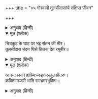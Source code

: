 +++
title = "०५ गोस्वामी तुलसीदासांचे संक्षिप्त जीवन"

+++


<details><summary>अनुवाद (हिन्दी)</summary>

प्रयागजवळ चित्रकूट जिल्ह्यात राजापूर नावाचे एक गाव आहे, तेथे आत्माराम दुबे नावाचे एक प्रतिष्ठित सरयूपारीण ब्राह्मण रहात होते. त्यांच्या पत्नीचे नाव होते हुलसी. विक्रम संवत् १५५४ च्या श्रावण शुक्ल सप्तमीच्या दिवशी अभुक्त मूळ नक्षत्रावर या भाग्यवान दांपत्याच्या घरी बारा महिने गर्भात राहिल्यावर गोस्वामी तुलसीदासांचा जन्म झाला. जन्मल्यावर बालक तुलसीदास रडले नाहीत. परंतु त्यांच्या मुखातून ‘राम’ हा शब्द निघाला. जन्मतः त्यांच्या तोंडात बत्तीस दात होते. त्यांची ठेवण पाच वर्षांच्या मुलासारखी होती. अशा प्रकारचे अद्भुत बालक पाहून पित्याला अमंगल घडण्याच्या शंकेने भीती वाटू लागली आणि तो त्याविषयी अनेक प्रकारच्या कल्पना करू लागला. माता हुलसीलाही हे पाहून काळजी वाटू लागली. तिने बालकाचे अनिष्ट होईल, या शंकेमुळे दशमी दिवशी रात्री त्या नवजात शिशूला आपल्या दासीबरोबर तिच्या सासरी पाठविले आणि दुसऱ्या दिवशी स्वतः तिने जगाचा निरोप घेतला. चुनिया नावाच्या त्या दासीने मोठॺा प्रेमाने बालकाचे पालन-पोषण केले. जेव्हा तुलसीदास जवळपास साडे पाच वर्षांचे झाले, तेव्हा चुनियाचाही मृत्यू झाला. आता तो बालक अनाथ झाला. तो दारोदार भटकू लागला. त्यावेळी जगज्जननी पार्वतीला त्या होतकरू मुलाची दया आली. ती ब्राह्मण स्त्रीचा वेष घेऊन रोज त्याच्याजवळ जाई आणि त्याला आपल्या हातांनी जेवू घाली.  
इकडे भगवान शंकरांच्या प्रेरणेने रामशैलावर राहणाऱ्या श्रीअनंतानंद यांचे प्रिय शिष्य श्रीनरहर्यानंद यांनी त्या बालकाचा शोध घेतला आणि तेथे वि. संवत् १५६१ च्या माघ शुक्ल पंचमी, शुक्रवारच्या दिवशी त्याची मुंज केली. न शिकवताच त्या ‘रामबोला’ बालकाने गायत्री मंत्राचे उच्चारण केले. ते पाहून सर्व लोक चकित झाले. यानंतर नरहरी स्वामींनी वैष्णवांचे पाच संस्कार करून त्या रामबोलाला राममंत्राची दीक्षा दिली आणि अयोध्येमध्ये राहून ते त्याला विद्या शिकवू लागले. बालक रामबोलाची बुद्धी मोठी प्रखर होती. एकदा गुरुमुखातून आलेले जे तो ऐके, ते त्याला तोंडपाठ होत असे. काही दिवसांनंतर गुरु-शिष्य तेथून शूकरक्षेत्र (सोरों) येथे गेले. तेथे श्रीनरहरीने तुलसीदासांना रामचरित्र ऐकविले. काही दिवसांनंतर ते काशीला गेले. काशीमध्ये शेषसनातन यांच्याजवळ राहून तुलसीदासांनी पंधरा वर्षे वेद व वेदांगांचे अध्ययन केले. इकडे त्यांच्या मनात प्रपंचवासना जागी झाली आणि विद्यागुरूंची आज्ञा घेऊन ते आपल्या जन्मभूमीला आले. तेथे आल्यावर त्यांना दिसले की, त्यांच्या कुटुंबाची वाताहत झालेली आहे. त्यांनी विधिपूर्वक आपल्या पिता इत्यादींचे श्राद्ध केले आणि ते तेथेच राहून लोकांना भगवान श्रीरामांची कथा सांगू लागले.  
वि. संवत् १५८३ च्या ज्येष्ठ शुक्ल त्रयोदशीला गुरुवारी भारद्वाज गोत्राच्या एका सुंदर मुलीबरोबर त्यांचा विवाह झाला आणि ते सुखाने आपल्या नवविवाहित पत्नीबरोबर नांदू लागले. एकदा त्यांची पत्नी आपल्या भावाबरोबर आपल्या माहेरी गेली. तुलसीदासही तिच्या मागोमाग तेथे गेले. तेव्हा त्यांच्या पत्नीने त्यांचा फार धिक्कार केला. ती म्हणाली, ‘माझ्या या हाडा-मांसाच्या शरीराची तुम्हांला इतकी आसक्ती आहे, तिच्या निम्म्यानेही जर भगवंतांबद्दल आसक्ती असती, तर तुमचा उद्धार झाला असता.’  
तुलसीदासांच्या मनाला हे शब्द लागले. ते एक क्षणही तेथे थांबले नाहीत. लगेच तेथून निघाले.  
तुलसीदास प्रयागला आले. तेथे त्यांनी गृहस्थाचा वेष टाकून साधूचा वेष धारण केला. नंतर तीर्थाटन करीत ते काशीला पोहोचले. मानससरोवराजवळ त्यांना काकभुशुंडींचे दर्शन झाले.  
काशीमध्ये तुलसीदास रामकथा सांगू लागले. तेथे त्यांना एक दिवस एक भूत भेटले. त्याने त्यांना हनुमानाचा पत्ता सांगितला. तुलसीदासांनी हनुमानाला भेटून श्रीरघुनाथांचे दर्शन घडविण्याची विनंती केली. हनुमान म्हणाला, ‘तुला चित्रकूटावर श्रीरघुनाथांचे दर्शन होईल.’ मग तुलसीदास चित्रकूटाकडे गेले.  
चित्रकूटाला पोहोचल्यावर रामघाटावर त्यांनी मुक्काम केला. एक दिवस ते प्रदक्षिणा घालण्यास निघाले होते. वाटेत त्यांना श्रीरामांचे दर्शन झाले. दोन फार सुंदर राजकुमार घोडॺावर बसून धनुष्य-बाण धारण करून जात असल्याचे त्यांना दिसले. तुलसीदास त्यांना पाहून मुग्ध होऊन गेले, परंतुते त्यांना ओळखू शकले नाहीत. नंतर हनुमानाने येऊन त्यांना ते सर्व रहस्य सांगितले, तेव्हा त्यांना पश्चात्ताप वाटू लागला. हनुमानाने त्यांचे सांत्वन केले व उद्या प्रातःकाली पुन्हा दर्शन होईल, असे सांगितले.  
वि. संवत् १६०७ च्या मौनी अमावास्येला बुधवारी त्यांच्यासमोर भगवानश्रीराम पुन्हा प्रकट झाले. त्यांनी बालरूपामध्ये तुलसीदासांना सांगितले की, ‘बाबा, आम्हांला चंदन द्या.’ इकडे हनुमानाने विचार केला की, तुलसीदासांना यावेळी तरी भ्रम होऊ नये. म्हणून त्याने पोपटाचे रूप धारण करून दोहा म्हटला की,
</details>

<details open><summary>मूल (श्लोक)</summary>

चित्रकूट के घाट पर भइ संतन की भीर।  
तुलसीदास चंदन घिसे तिलक देत रघुबीर॥
</details>

<details><summary>अनुवाद (हिन्दी)</summary>

तुलसीदास त्या अद्भुत बालरूपाचे लावण्य पाहून देहभान विसरले. भगवंतांनी आपल्या हाताने चंदन घेऊन आपल्या व तुलसीदासांच्या मस्तकाला लावले व ते अंतर्धान पावले.  
वि. संवत् १६२८ मध्ये ते हनुमानाच्या आज्ञेप्रमाणे अयोध्येकडे निघाले. त्याकाळी प्रयागामध्ये माघमेळा चालू होता. पर्वाच्या सहाव्या दिवसानंतर एका वटवृक्षाखाली त्यांना भरद्वाज व याज्ञवल्क्य मुनींचे दर्शन झाले. त्यांनी सूकर क्षेत्रामध्ये आपल्या गुरूकडून ऐकलेली तीच रामकथा तेथे त्यावेळी चालली होती. नंतर ते काशीला आले आणि तेथे प्रह्लाद घाटावर एका ब्राह्मणाच्या घरी ते राहिले. तेथे त्यांच्यामध्ये कवित्वशक्तीचे स्फुरण झाले आणि ते संस्कृतमध्ये पद्य-रचना करू लागले. परंतु ते दिवसा जितकी पद्ये रचत, ती रात्री लुप्त होत. असे रोज घडे. आठव्या दिवशी तुलसीदासांना स्वप्न पडले. भगवान शंकरांनी त्यांना आज्ञा केली की, तू आपल्या लोकभाषेत काव्य-रचना कर. तुलसीदासांना जाग येऊन उठून बसले. त्यावेळी भगवान शिव आणि पार्वती त्यांच्यासमोर प्रकट झाले. तुलसीदासांनी त्यांना साष्टांग नमस्कार घातला. शिव म्हणाले, ‘तू अयोध्येला जाऊन रहा आणि लोकभाषेत काव्य-रचना कर. माझ्या आशीर्वादाने तुझे काव्य सामवेदाप्रमाणे पूज्य होईल.’ असे म्हणून गौरीशंकर अंतर्धान झाले. त्यांची आज्ञा शिरोधार्य मानून तुलसीदास काशीहून अयोध्येला आले.  
वि. संवत् १६३१ ला रचनेचा प्रारंभ झाला. त्या साली रामनवमीला अगदी तसाच योग होता, जसा त्रेतायुगात रामजन्मादिवशी होता. त्या दिवशी प्रातःकाळी तुलसीदासांनी श्रीरामचरितमानसाची रचना प्रारंभ केली. दोन वर्षे, सात महिने आणि सव्वीस दिवसांनी ग्रंथाची समाप्ती झाली. वि. संवत् १६३३ मध्ये मार्गशीर्ष शुक्ल पक्षात रामविवाहाच्या दिवशी सातही कांडे पूर्ण झाली.  
यानंतर भगवंताच्या आज्ञेने तुलसीदास काशीला आले. तेथे त्यांनी भगवान विश्वनाथ आणि अन्नपूर्णामातेला श्रीरामचरित मानस ऐकवले. ग्रंथ त्या रात्री विश्वनाथाच्या मंदिरात ठेवला होता. सकाळी जेव्हा द्वार उघडले तेव्हा त्याच्यावर लिहिलेले दिसले—‘सत्यं शिवं सुंदरम्’ आणि त्याखाली भगवान शंकरांची सही होती. त्यावेळी तेथे उपस्थित असलेल्या लोकांनी ‘सत्यं शिवं सुंदरम्’ असा आवाज ऐकला.  
इकडे पंडितांनी जेव्हा हे ऐकले, तेव्हा त्यांच्या मनात ईर्ष्या उत्पन्न झाली. ते गोळा होऊन तुलसीदासांची निंदा करू लागले आणि तो ग्रंथ नष्ट करण्याचा प्रयत्न करू लागले. त्यांनी ग्रंथ चोरण्यासाठी दोन चोर पाठविले. चोरांना तेथे दिसले की, तुलसीदासांच्या कुटीजवळ दोन वीर पुरुष धनुष्यबाण घेऊन पहारा देत आहेत. ते मोठे सुंदर श्याम व गौर वर्णाचे होते. त्यांच्या दर्शनाने चोरांची बुद्धी पालटून ती शुद्ध झाली. त्या वेळेपासून त्यांनी चोरी करणे सोडून दिले. व ते भगवंतांच्या भजनास लागले. आपल्यासाठी भगवंतांना त्रास झाला, असे वाटून तुलसीदासांनी आपल्या कुटीतील सर्व सामान लुटून टाकले आणि तो ग्रंथ आपला मित्र तोडरमल यांच्याकडे ठेवला. त्यानंतर त्यांनी दुसरी प्रत लिहिली. तिच्याच आधारे दुसऱ्या नकला तयार केल्या जाऊ लागल्या. ग्रंथाचा प्रचार दिवसेंदिवस वाढू लागला.  
इकडे पंडितांनी दुसरा काही उपाय न दिसल्यामुळे त्या वेळचे काशीतील महान पंडित श्रीमधुसूदन सरस्वती यांना तो ग्रंथ पहाण्यास प्रवृत्त केले. श्रीमधुसूदन सरस्वती यांना तो पाहून खूप प्रसन्नता वाटली आणि त्याच्यावर आपली संमती लिहिली की-
</details>

<details open><summary>मूल (श्लोक)</summary>

आनन्दकानने ह्यस्मिञ्जङ्गमस्तुलसीतरुः।  
कवितामञ्जरी भाति रामभ्रमरभूषिता॥
</details>

<details><summary>अनुवाद (हिन्दी)</summary>

(या काशीरूपी आनंदवनात तुलसीदास हे चालते-फिरते तुलसीचे रोपटे आहेत. त्यांची कवितारूपी मञ्जरी फारच सुंदर आहे. तिच्यावर श्रीरामरूपी भ्रमर नेहमी घोटाळत असतात.)  
एवढॺावरही पंडितांचे समाधान झाले नाही. तेव्हा ग्रंथाची परीक्षा करण्यासाठी त्यांनी आणखी एक उपाय करण्याचे ठरविले. भगवान विश्वनाथांसमोर वेद, त्याखाली शास्त्रे, शास्त्रांच्या खाली पुराणे आणि सर्वांखाली रामचरितमानस ठेवले. मंदिर बंद करून ठेवले. सकाळी जेव्हा मंदिर उघडले, तेव्हा लोकांना दिसलेकी, रामचरितमानस हे वेदांच्या वरती ठेवलेले आहे. आता ते पंडित फार ओशाळले. त्यांनी तुलसीदासांची क्षमा मागितली आणि भक्तिभावाने त्यांचे चरणोदक घेतले.  
आता तुलसीदास असिघाटावर राहू लागले. एके दिवशी रात्री कलियुग मूर्तरूप धारण करून त्यांच्याजवळ आले आणि त्यांना त्रास देऊ लागले. तेव्हा तुलसीदासांनी हनुमानाचे ध्यान केले. हनुमानाने त्यांना विनयाची पदे रचण्यास सांगितले. मग गोस्वामींनी ‘विनय-पत्रिका’ लिहिली आणि ती भगवंतांच्या चरणी अर्पण केली.श्रीरामांनी स्वतः तिच्यावर आपली सही केली आणि तुलसीदासांना निर्भय केले.  
वि. संवत् १६८० श्रावण कृष्ण तृतीयेला शनिवारी असिघाटावर गोस्वामींनी ‘राम राम’ असे म्हणत शरीर त्याग केला.  
(टीप- विक्रम संवत् मधून ५६ वजा केले असता इसवीसन वर्ष येते. वि.सं.चा प्रारंभ शालिवाहन शकाच्या कार्तिक शुद्ध प्रतिपदेला होतो.)
</details>
